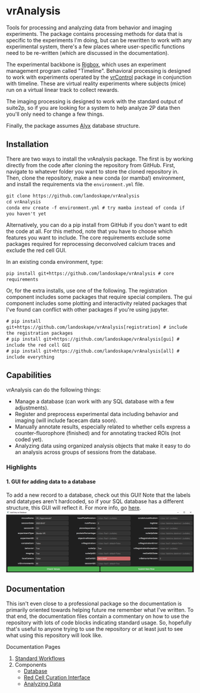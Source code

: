 # vrAnalysis

Tools for processing and analyzing data from behavior and imaging experiments.
The package contains processing methods for data that is specific to the 
experiments I'm doing, but can be rewritten to work with any experimental 
system, there's a few places where user-specific functions need to be 
re-written (which are discussed in the documentation). 

The experimental backbone is [Rigbox](https://github.com/cortex-lab/Rigbox), 
which uses an experiment management program called "Timeline". Behavioral
processing is designed to work with experiments operated by the
[vrControl](https://github.com/landoskape/vrControl) package in conjunction
with timeline. These are virtual reality experiments where subjects (mice) run
on a virtual linear track to collect rewards. 

The imaging processing is designed to work with the standard output of 
suite2p, so if you are looking for a system to help analyze 2P data then 
you'll only need to change a few things. 

Finally, the package assumes [Alyx](https://github.com/cortex-lab/alyx) 
database structure. 

## Installation
There are two ways to install the vrAnalysis package. The first is by working
directly from the code after cloning the repository from GitHub. First, 
navigate to whatever folder you want to store the cloned repository in. Then, 
clone the repository, make a new conda (or mamba!) environment, and install 
the requirements via the `environment.yml` file.
```
git clone https://github.com/landoskape/vrAnalysis
cd vrAnalysis
conda env create -f environment.yml # try mamba instead of conda if you haven't yet
```

Alternatively, you can do a pip install from GitHub if you don't want to edit 
the code at all. For this method, note that you have to choose which features
you want to include. The core requirements exclude some packages required for 
reprocessing deconvolved calcium traces and exclude the red cell GUI.

In an existing conda environment, type:
```
pip install git+https://github.com/landoskape/vrAnalysis # core requirements
```

Or, for the extra installs, use one of the following. The registration 
component includes some packages that require special compilers. The gui
component includes some plotting and interactivity related packages that I've
found can conflict with other packages if you're using jupyter. 
```
# pip install git+https://github.com/landoskape/vrAnalysis[registration] # include the registration packages
# pip install git+https://github.com/landoskape/vrAnalysis[gui] # include the red cell GUI
# pip install git+https://github.com/landoskape/vrAnalysis[all] # include everything
```

## Capabilities
vrAnalysis can do the following things: 
- Manage a database (can work with any SQL database with a few adjustments). 
- Register and preprocess experimental data including behavior and imaging
  (will include facecam data soon).  
- Manually annotate results, especially related to whether cells express
  a counter-fluorophore (finished) and for annotating tracked ROIs (not coded
  yet). 
- Analyzing data using organized analysis objects that make it easy to do an
  analysis across groups of sessions from the database.

### Highlights
#### 1. GUI for adding data to a database
To add a new record to a database, check out this GUI! Note that the labels 
and datatypes aren't hardcoded, so if your SQL database has a different 
structure, this GUI will reflect it. For more info, go 
[here](docs/database.md).
![addEntryGUI](docs/media/addEntryGUI.png)


## Documentation
This isn't even close to a professional package so the documentation is 
primarily oriented towards helping future me remember what I've written. To
that end, the documentation files contain a commentary on how to use the 
repository with lots of code blocks indicating standard usage. So, hopefully
that's useful to anyone trying to use the repository or at least just to see
what using this repository will look like.

Documentation Pages
1. [Standard Workflows](docs/workflows.md)
2. Components
   - [Database](docs/database.md)
   - [Red Cell Curation Interface](docs/redCellGUI.md)
   - [Analyzing Data](docs/analysis.md)
